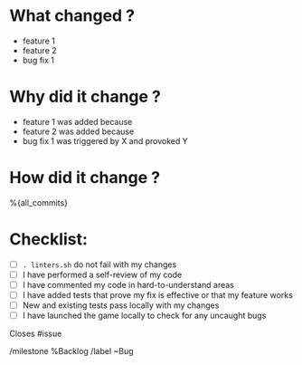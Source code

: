 # What changed ?

- feature 1
- feature 2
- bug fix 1

# Why did it change ?

- feature 1 was added because
- feature 2 was added because
- bug fix 1 was triggered by X and provoked Y
 
# How did it change ?

%{all_commits}

# Checklist:

- [ ] `. linters.sh` do not fail with my changes
- [ ] I have performed a self-review of my code
- [ ] I have commented my code in hard-to-understand areas
- [ ] I have added tests that prove my fix is effective or that my feature works
- [ ] New and existing tests pass locally with my changes
- [ ] I have launched the game locally to check for any uncaught bugs

Closes #issue

/milestone %Backlog
/label ~Bug